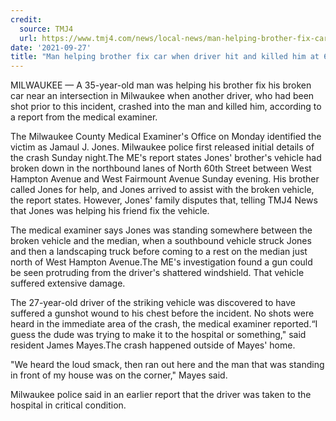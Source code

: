 ```yaml
---
credit:
  source: TMJ4
  url: https://www.tmj4.com/news/local-news/man-helping-brother-fix-car-when-driver-hit-and-killed-him-at-60th-and-hampton
date: '2021-09-27'
title: "Man helping brother fix car when driver hit and killed him at 60th and Hampton"
---
```

MILWAUKEE — A 35-year-old man was helping his brother fix his broken car near an intersection in Milwaukee when another driver, who had been shot prior to this incident, crashed into the man and killed him, according to a report from the medical examiner.

The Milwaukee County Medical Examiner's Office on Monday identified the victim as Jamaul J. Jones. Milwaukee police first released initial details of the crash Sunday night.The ME's report states Jones' brother's vehicle had broken down in the northbound lanes of North 60th Street between West Hampton Avenue and West Fairmount Avenue Sunday evening. His brother called Jones for help, and Jones arrived to assist with the broken vehicle, the report states. However, Jones' family disputes that, telling TMJ4 News that Jones was helping his friend fix the vehicle.

The medical examiner says Jones was standing somewhere between the broken vehicle and the median, when a southbound vehicle struck Jones and then a landscaping truck before coming to a rest on the median just north of West Hampton Avenue.The ME's investigation found a gun could be seen protruding from the driver's shattered windshield. That vehicle suffered extensive damage.

The 27-year-old driver of the striking vehicle was discovered to have suffered a gunshot wound to his chest before the incident. No shots were heard in the immediate area of the crash, the medical examiner reported.“I guess the dude was trying to make it to the hospital or something," said resident James Mayes.The crash happened outside of Mayes' home.

"We heard the loud smack, then ran out here and the man that was standing in front of my house was on the corner," Mayes said.

Milwaukee police said in an earlier report that the driver was taken to the hospital in critical condition.
